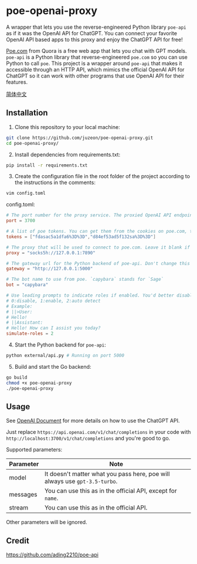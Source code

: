 # poe-openai-proxy

A wrapper that lets you use the reverse-engineered Python library `poe-api` as if it was the OpenAI API for ChatGPT. You can connect your favorite OpenAI API based apps to this proxy and enjoy the ChatGPT API for free!

[Poe.com](https://poe.com/) from Quora is a free web app that lets you chat with GPT models. `poe-api` is a Python library that reverse-engineered `poe.com` so you can use Python to call `poe`. This project is a wrapper around `poe-api` that makes it accessible through an HTTP API, which mimics the official OpenAI API for ChatGPT so it can work with other programs that use OpenAI API for their features.

[简体中文](README_zh.md)

## Installation

1. Clone this repository to your local machine:

```bash
git clone https://github.com/juzeon/poe-openai-proxy.git
cd poe-openai-proxy/
```

2. Install dependencies from requirements.txt:

```bash
pip install -r requirements.txt
```

3. Create the configuration file in the root folder of the project according to the instructions in the comments:

```bash
vim config.toml
```

config.toml:

```toml
# The port number for the proxy service. The proxied OpenAI API endpoint will be: http://localhost:3700/v1/chat/completions
port = 3700

# A list of poe tokens. You can get them from the cookies on poe.com, they look like this: p-b=fdasac5a1dfa6%3D%3D
tokens = ["fdasac5a1dfa6%3D%3D","d84ef53ad5f132sa%3D%3D"]

# The proxy that will be used to connect to poe.com. Leave it blank if you do not use a proxy
proxy = "socks5h://127.0.0.1:7890"

# The gateway url for the Python backend of poe-api. Don't change this unless you modify external/api.py
gateway = "http://127.0.0.1:5000"

# The bot name to use from poe. `capybara` stands for `Sage`
bot = "capybara"

# Use leading prompts to indicate roles if enabled. You'd better disable it if you are using tools like https://github.com/TheR1D/shell_gpt
# 0:disable, 1:enable, 2:auto detect
# Example: 
# ||>User:
# Hello!
# ||Assistant:
# Hello! How can I assist you today?
simulate-roles = 2
```

4. Start the Python backend for `poe-api`:

```bash
python external/api.py # Running on port 5000
```

5. Build and start the Go backend:

```bash
go build
chmod +x poe-openai-proxy
./poe-openai-proxy
```

## Usage

See [OpenAI Document](https://platform.openai.com/docs/api-reference/chat/create) for more details on how to use the ChatGPT API.

Just replace `https://api.openai.com/v1/chat/completions` in your code with `http://localhost:3700/v1/chat/completions` and you're good to go.

Supported parameters:

| Parameter | Note                                                         |
| --------- | ------------------------------------------------------------ |
| model     | It doesn't matter what you pass here, poe will always use `gpt-3.5-turbo`. |
| messages  | You can use this as in the official API, except for `name`.            |
| stream    | You can use this as in the official API.                               |

Other parameters will be ignored.

## Credit

<https://github.com/ading2210/poe-api>